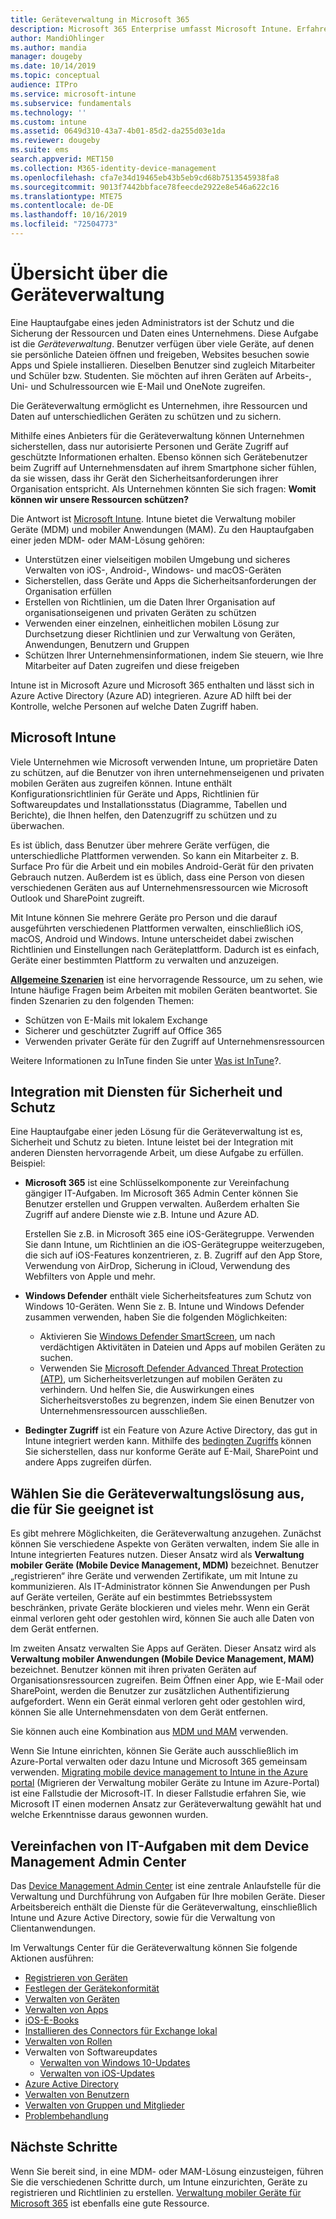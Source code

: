 ```yaml
---
title: Geräteverwaltung in Microsoft 365
description: Microsoft 365 Enterprise umfasst Microsoft Intune. Erfahren Sie, wie Intune Ihrer Organisation die Verwaltung mobiler Geräte und Anwendungen ermöglicht. Machen Sie sich mit den gängigen Szenarien vertraut, und nutzen Sie Intune, um Microsoft 365 in Ihrer Umgebung bereitzustellen.
author: MandiOhlinger
ms.author: mandia
manager: dougeby
ms.date: 10/14/2019
ms.topic: conceptual
audience: ITPro
ms.service: microsoft-intune
ms.subservice: fundamentals
ms.technology: ''
ms.custom: intune
ms.assetid: 0649d310-43a7-4b01-85d2-da255d03e1da
ms.reviewer: dougeby
ms.suite: ems
search.appverid: MET150
ms.collection: M365-identity-device-management
ms.openlocfilehash: cfa7e34d19465eb43b5eb9cd68b7513545938fa8
ms.sourcegitcommit: 9013f7442bbface78feecde2922e8e546a622c16
ms.translationtype: MTE75
ms.contentlocale: de-DE
ms.lasthandoff: 10/16/2019
ms.locfileid: "72504773"
---
```

# <a name="device-management-overview"></a>Übersicht über die Geräteverwaltung

Eine Hauptaufgabe eines jeden Administrators ist der Schutz und die Sicherung der Ressourcen und Daten eines Unternehmens. Diese Aufgabe ist die *Geräteverwaltung*. Benutzer verfügen über viele Geräte, auf denen sie persönliche Dateien öffnen und freigeben, Websites besuchen sowie Apps und Spiele installieren. Dieselben Benutzer sind zugleich Mitarbeiter und Schüler bzw. Studenten. Sie möchten auf ihren Geräten auf Arbeits-, Uni- und Schulressourcen wie E-Mail und OneNote zugreifen.

Die Geräteverwaltung ermöglicht es Unternehmen, ihre Ressourcen und Daten auf unterschiedlichen Geräten zu schützen und zu sichern.

Mithilfe eines Anbieters für die Geräteverwaltung können Unternehmen sicherstellen, dass nur autorisierte Personen und Geräte Zugriff auf geschützte Informationen erhalten. Ebenso können sich Gerätebenutzer beim Zugriff auf Unternehmensdaten auf ihrem Smartphone sicher fühlen, da sie wissen, dass ihr Gerät den Sicherheitsanforderungen ihrer Organisation entspricht. Als Unternehmen könnten Sie sich fragen: **Womit können wir unsere Ressourcen schützen?**

Die Antwort ist [Microsoft Intune](what-is-intune.md). Intune bietet die Verwaltung mobiler Geräte (MDM) und mobiler Anwendungen (MAM). Zu den Hauptaufgaben einer jeden MDM- oder MAM-Lösung gehören:

- Unterstützen einer vielseitigen mobilen Umgebung und sicheres Verwalten von iOS-, Android-, Windows- und macOS-Geräten
- Sicherstellen, dass Geräte und Apps die Sicherheitsanforderungen der Organisation erfüllen
- Erstellen von Richtlinien, um die Daten Ihrer Organisation auf organisationseigenen und privaten Geräten zu schützen
- Verwenden einer einzelnen, einheitlichen mobilen Lösung zur Durchsetzung dieser Richtlinien und zur Verwaltung von Geräten, Anwendungen, Benutzern und Gruppen
- Schützen Ihrer Unternehmensinformationen, indem Sie steuern, wie Ihre Mitarbeiter auf Daten zugreifen und diese freigeben

Intune ist in Microsoft Azure und Microsoft 365 enthalten und lässt sich in Azure Active Directory (Azure AD) integrieren. Azure AD hilft bei der Kontrolle, welche Personen auf welche Daten Zugriff haben.

## <a name="microsoft-intune"></a>Microsoft Intune

Viele Unternehmen wie Microsoft verwenden Intune, um proprietäre Daten zu schützen, auf die Benutzer von ihren unternehmenseigenen und privaten mobilen Geräten aus zugreifen können. Intune enthält Konfigurationsrichtlinien für Geräte und Apps, Richtlinien für Softwareupdates und Installationsstatus (Diagramme, Tabellen und Berichte), die Ihnen helfen, den Datenzugriff zu schützen und zu überwachen.

Es ist üblich, dass Benutzer über mehrere Geräte verfügen, die unterschiedliche Plattformen verwenden. So kann ein Mitarbeiter z. B. Surface Pro für die Arbeit und ein mobiles Android-Gerät für den privaten Gebrauch nutzen. Außerdem ist es üblich, dass eine Person von diesen verschiedenen Geräten aus auf Unternehmensressourcen wie Microsoft Outlook und SharePoint zugreift.

Mit Intune können Sie mehrere Geräte pro Person und die darauf ausgeführten verschiedenen Plattformen verwalten, einschließlich iOS, macOS, Android und Windows. Intune unterscheidet dabei zwischen Richtlinien und Einstellungen nach Geräteplattform. Dadurch ist es einfach, Geräte einer bestimmten Plattform zu verwalten und anzuzeigen.

**[Allgemeine Szenarien](common-scenarios.md)** ist eine hervorragende Ressource, um zu sehen, wie Intune häufige Fragen beim Arbeiten mit mobilen Geräten beantwortet. Sie finden Szenarien zu den folgenden Themen:  

- Schützen von E-Mails mit lokalem Exchange
- Sicherer und geschützter Zugriff auf Office 365
- Verwenden privater Geräte für den Zugriff auf Unternehmensressourcen

Weitere Informationen zu InTune finden Sie unter [Was ist InTune](what-is-intune.md)?.

## <a name="integration-with-secure-and-protect-services"></a>Integration mit Diensten für Sicherheit und Schutz

Eine Hauptaufgabe einer jeden Lösung für die Geräteverwaltung ist es, Sicherheit und Schutz zu bieten. Intune leistet bei der Integration mit anderen Diensten hervorragende Arbeit, um diese Aufgabe zu erfüllen. Beispiel:

- **Microsoft 365** ist eine Schlüsselkomponente zur Vereinfachung gängiger IT-Aufgaben. Im Microsoft 365 Admin Center können Sie Benutzer erstellen und Gruppen verwalten. Außerdem erhalten Sie Zugriff auf andere Dienste wie z.B. Intune und Azure AD.

  Erstellen Sie z.B. in Microsoft 365 eine iOS-Gerätegruppe. Verwenden Sie dann Intune, um Richtlinien an die iOS-Gerätegruppe weiterzugeben, die sich auf iOS-Features konzentrieren, z. B. Zugriff auf den App Store, Verwendung von AirDrop, Sicherung in iCloud, Verwendung des Webfilters von Apple und mehr.

- **Windows Defender** enthält viele Sicherheitsfeatures zum Schutz von Windows 10-Geräten. Wenn Sie z. B. Intune und Windows Defender zusammen verwenden, haben Sie die folgenden Möglichkeiten:

  - Aktivieren Sie [Windows Defender SmartScreen](../protect/endpoint-protection-windows-10.md), um nach verdächtigen Aktivitäten in Dateien und Apps auf mobilen Geräten zu suchen.
  - Verwenden Sie [Microsoft Defender Advanced Threat Protection (ATP)](../protect/advanced-threat-protection.md), um Sicherheitsverletzungen auf mobilen Geräten zu verhindern. Und helfen Sie, die Auswirkungen eines Sicherheitsverstoßes zu begrenzen, indem Sie einen Benutzer von Unternehmensressourcen ausschließen.

- **Bedingter Zugriff** ist ein Feature von Azure Active Directory, das gut in Intune integriert werden kann. Mithilfe des [bedingten Zugriffs](../protect/conditional-access.md) können Sie sicherstellen, dass nur konforme Geräte auf E-Mail, SharePoint und andere Apps zugreifen dürfen.

## <a name="choose-the-device-management-solution-thats-right-for-you"></a>Wählen Sie die Geräteverwaltungslösung aus, die für Sie geeignet ist

Es gibt mehrere Möglichkeiten, die Geräteverwaltung anzugehen. Zunächst können Sie verschiedene Aspekte von Geräten verwalten, indem Sie alle in Intune integrierten Features nutzen. Dieser Ansatz wird als **Verwaltung mobiler Geräte (Mobile Device Management, MDM)** bezeichnet. Benutzer „registrieren“ ihre Geräte und verwenden Zertifikate, um mit Intune zu kommunizieren. Als IT-Administrator können Sie Anwendungen per Push auf Geräte verteilen, Geräte auf ein bestimmtes Betriebssystem beschränken, private Geräte blockieren und vieles mehr. Wenn ein Gerät einmal verloren geht oder gestohlen wird, können Sie auch alle Daten von dem Gerät entfernen.

Im zweiten Ansatz verwalten Sie Apps auf Geräten. Dieser Ansatz wird als **Verwaltung mobiler Anwendungen (Mobile Device Management, MAM)** bezeichnet. Benutzer können mit ihren privaten Geräten auf Organisationsressourcen zugreifen. Beim Öffnen einer App, wie E-Mail oder SharePoint, werden die Benutzer zur zusätzlichen Authentifizierung aufgefordert. Wenn ein Gerät einmal verloren geht oder gestohlen wird, können Sie alle Unternehmensdaten von dem Gerät entfernen.

Sie können auch eine Kombination aus [MDM und MAM](byod-technology-decisions.md) verwenden.

Wenn Sie Intune einrichten, können Sie Geräte auch ausschließlich im Azure-Portal verwalten oder dazu Intune und Microsoft 365 gemeinsam verwenden. [Migrating mobile device management to Intune in the Azure portal](https://www.microsoft.com/itshowcase/Article/Content/1042/Migrating-mobile-device-management-to-Intune-in-the-Azure-portal) (Migrieren der Verwaltung mobiler Geräte zu Intune im Azure-Portal) ist eine Fallstudie der Microsoft-IT. In dieser Fallstudie erfahren Sie, wie Microsoft IT einen modernen Ansatz zur Geräteverwaltung gewählt hat und welche Erkenntnisse daraus gewonnen wurden.

## <a name="simplify-it-tasks-using-the-device-management-admin-center"></a>Vereinfachen von IT-Aufgaben mit dem Device Management Admin Center

Das [Device Management Admin Center](https://devicemanagement.microsoft.com/) ist eine zentrale Anlaufstelle für die Verwaltung und Durchführung von Aufgaben für Ihre mobilen Geräte. Dieser Arbeitsbereich enthält die Dienste für die Geräteverwaltung, einschließlich Intune und Azure Active Directory, sowie für die Verwaltung von Clientanwendungen.

Im Verwaltungs Center für die Geräteverwaltung können Sie folgende Aktionen ausführen:

- [Registrieren von Geräten](../enrollment/device-enrollment.md)
- [Festlegen der Gerätekonformität](../protect/device-compliance-get-started.md)
- [Verwalten von Geräten](../remote-actions/device-management.md)
- [Verwalten von Apps](../apps/app-management.md)  
- [iOS-E-Books](../apps/vpp-ebooks-ios.md)  
- [Installieren des Connectors für Exchange lokal](../protect/exchange-connector-install.md)  
- [Verwalten von Rollen](role-based-access-control.md)  
- Verwalten von Softwareupdates
  - [Verwalten von Windows 10-Updates](../protect/windows-update-for-business-configure.md)  
  - [Verwalten von iOS-Updates](../protect/software-updates-ios.md)  
- [Azure Active Directory](https://docs.microsoft.com/azure/active-directory)  
- [Verwalten von Benutzern](https://docs.microsoft.com/azure/active-directory/fundamentals/add-users-azure-active-directory)
- [Verwalten von Gruppen und Mitglieder](https://docs.microsoft.com/azure/active-directory/fundamentals/active-directory-manage-groups)
- [Problembehandlung](help-desk-operators.md)

## <a name="next-steps"></a>Nächste Schritte

Wenn Sie bereit sind, in eine MDM- oder MAM-Lösung einzusteigen, führen Sie die verschiedenen Schritte durch, um Intune einzurichten, Geräte zu registrieren und Richtlinien zu erstellen. [Verwaltung mobiler Geräte für Microsoft 365](https://docs.microsoft.com/microsoft-365/enterprise/mobility-infrastructure) ist ebenfalls eine gute Ressource.
